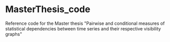 # MasterThesis_code
Reference code for the Master thesis "Pairwise and conditional measures of statistical dependencies between time series and their respective visibility graphs"
